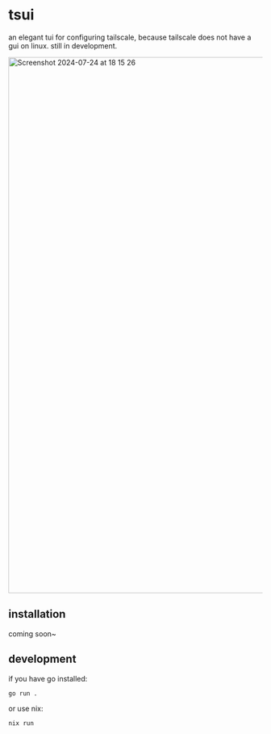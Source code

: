 # tsui

an elegant tui for configuring tailscale, because tailscale does not have a gui on linux. still in development.

<img width="1062" alt="Screenshot 2024-07-24 at 18 15 26" src="https://github.com/user-attachments/assets/9796f153-e612-4204-a114-318df7f3f3fd">

## installation

coming soon~

## development

if you have go installed:

```bash
go run .
```

or use nix:

```bash
nix run
```
